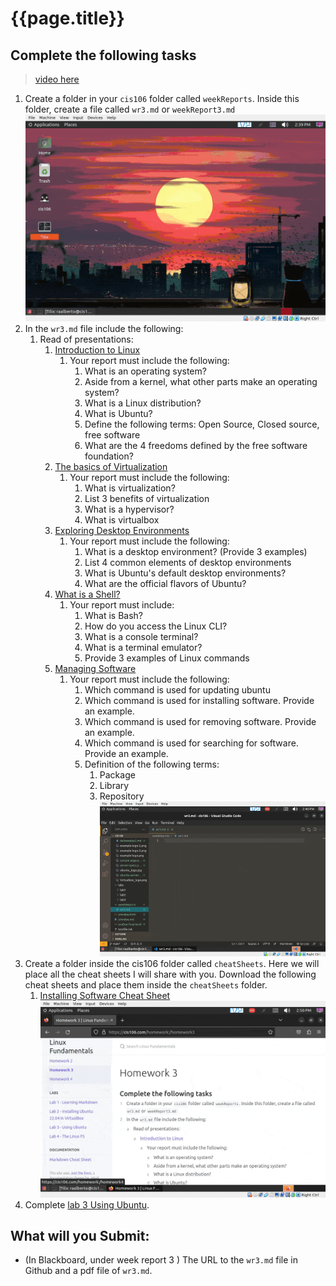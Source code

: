 

# {{page.title}}

## Complete the following tasks
> [video here](https://youtu.be/s8bbTrYZmN0)

1. Create a folder in your `cis106` folder called `weekReports`. Inside this folder, create a file called `wr3.md` or `weekReport3.md`
![week report 3](/assets/wr3.1.gif)<br>
2. In the `wr3.md` file include the following:
   1. Read of presentations:
      1. [Introduction to Linux](https://rapurl.live/dbx)
         1. Your report must include the following:
            1. What is an operating system?
            2. Aside from a kernel, what other parts make an operating system?
            3. What is a Linux distribution?
            4. What is Ubuntu?
            5. Define the following terms: Open Source, Closed source, free software
            6. What are the 4 freedoms defined by the free software foundation?   
      2. [The basics of Virtualization](https://rapurl.live/bt7)
         1. Your report must include the following:
            1. What is virtualization?
            2. List 3 benefits of virtualization
            3. What is a hypervisor?
            4. What is virtualbox
      3. [Exploring Desktop Environments](https://bit.ly/3u1QcsC)
         1. Your report must include the following:
            1. What is a desktop environment? (Provide 3 examples)
            2. List 4 common elements of desktop environments
            3. What is Ubuntu's default desktop environments?
            4. What are the official flavors of Ubuntu?
      4. [What is a Shell?](https://bit.ly/3jS8fNa)
         1. Your report must include:
            1. What is Bash?
            2. How do you access the Linux CLI?
            3. What is a console terminal?
            4. What is a terminal emulator?
            5. Provide 3 examples of Linux commands  
      5. [Managing Software](https://rapurl.live/nft)
         1. Your report must include the following:
            1. Which command is used for updating ubuntu
            2. Which command is used for installing software. Provide an example.
            3. Which command is used for removing software. Provide an example.
            4. Which command is used for searching for software. Provide an example.
            5.  Definition of the following terms:
                1. Package
                2. Library
                3. Repository
![week report 3.2](/assets/wr3.2.gif)<br>
3. Create a folder inside the cis106 folder called `cheatSheets`. Here we will place all the cheat sheets I will share with you. Download the following cheat sheets and place them inside the `cheatSheets` folder.
   1. [Installing Software Cheat Sheet](https://www.google.com/url?q=https://bit.ly/3djIsfy&sa=D&source=editors&ust=1676923159775290&usg=AOvVaw2_GLy0QeKD5Cby5Vk6xyV_)
![Week Report 3.3](/assets/wr3.3.gif)<br>
4. Complete [lab 3 Using Ubuntu](https://cis106.com/labs/lab3/).

## What will you Submit:
* (In Blackboard, under week report 3 ) The URL to the `wr3.md` file in Github and a pdf file of `wr3.md`.

